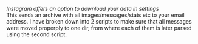 *Instagram offers an option to download your data in settings* <br>
This sends an archive with all images/messages/stats etc to your email address.
I have broken down into 2 scripts to make sure that all messages were moved properply to one dir, from where each of them is later parsed using the second script.

